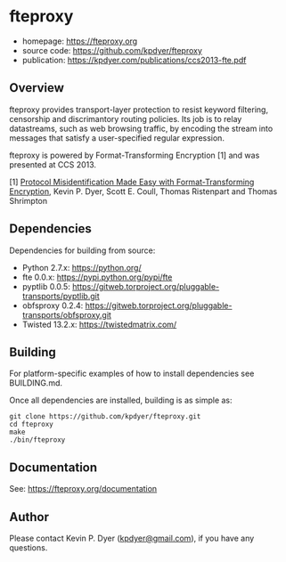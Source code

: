 fteproxy
========

* homepage: https://fteproxy.org
* source code: https://github.com/kpdyer/fteproxy
* publication: https://kpdyer.com/publications/ccs2013-fte.pdf

Overview
--------

fteproxy provides transport-layer protection to resist keyword filtering, censorship and discrimantory routing policies.
Its job is to relay datastreams, such as web browsing traffic, by encoding the stream into messages that satisfy a user-specified regular expression. 

fteproxy is powered by Format-Transforming Encryption [1] and was presented at CCS 2013.

[1] [Protocol Misidentification Made Easy with Format-Transforming Encryption](https://kpdyer.com/publications/ccs2013-fte.pdf), Kevin P. Dyer, Scott E. Coull, Thomas Ristenpart and Thomas Shrimpton

Dependencies
--------

Dependencies for building from source:
* Python 2.7.x: https://python.org/
* fte 0.0.x: https://pypi.python.org/pypi/fte
* pyptlib 0.0.5: https://gitweb.torproject.org/pluggable-transports/pyptlib.git
* obfsproxy 0.2.4: https://gitweb.torproject.org/pluggable-transports/obfsproxy.git
* Twisted 13.2.x: https://twistedmatrix.com/

Building
-----------

For platform-specific examples of how to install dependencies see BUILDING.md.

Once all dependencies are installed, building is as simple as:

```
git clone https://github.com/kpdyer/fteproxy.git
cd fteproxy
make
./bin/fteproxy
```

Documentation
-------------

See: https://fteproxy.org/documentation


Author
------

Please contact Kevin P. Dyer (kpdyer@gmail.com), if you have any questions.
